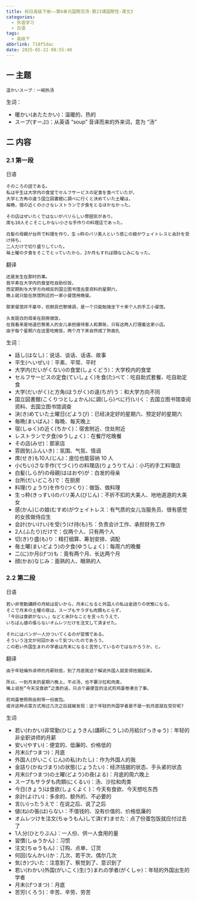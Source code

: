 ```yaml
---
title: 标日高级下册——第6单元国際交流-第23课国際性-课文3
categories:
  - 外语学习
  - 日语
tags:
  - 高级下
abbrlink: 718f5dac
date: 2025-05-22 08:55:40
---
```

## 一 主题

```
温かいスープ：一碗热汤
```

<!--more-->

生词：

* 暖かい(あたたかい)：温暖的、热的
* スープ(すーぷ)：从英语 “soup” 音译而来的外来词，意为 “汤”

## 二 内容

### 2.1 第一段

日语

```
そのころの話である。
私は平生は大学内の食堂でセルフサービスの定食を食べていたが，
大学と方角の違う国立図書館に調べに行くと決めていた土曜は，
毎晩，宿の近くの小さなレストランで夕食をとるほかなかった。

その店はぜいたくではないがパリらしい雰囲気があり，
席も10人そこそこしかない小さな手作りの料理店であった。

白髪の母親が台所で料理を作り，生っ粋のパリ美人という感じの娘がウェイトレスと会計を受け持ち，
二人だけで切り盛りしていた。
毎土曜の夕食をそこでとっていたから，2か月もすれば顔なじみになった。
```

翻译

```
还是发生在那时的事。
我平素在大学内的食堂吃自助份饭，
而定期到与大学方向相反的国立图书馆去查资料的星期六，
晚上就只能在旅馆附近的一家小餐馆用晚餐。

那家餐馆并不豪华，但颇具巴黎情调，是一个只能勉强坐下十来个人的手工小餐馆。

头发斑白的母亲在厨房做饭，
在我看来是地道巴黎美人的女儿承担接待客人和算账，只有这两人打理着这家小店。
由于每个星期六在这里吃晚饭，两个月下来自然成了熟面孔
```

生词：

* 話し(はなし)：说话、谈话、话语、故事
* 平生(へいぜい)：平素、平常、平时
* 大学内(だいがくない)の食堂(しょくどう)：大学校内的食堂
* セルフサービスの定食(ていしょく)を食(た)べて：吃自助式套餐、吃自助定食
* 大学(だいがく)と方角(ほうがく)の違(ちが)う：和大学方向不同
* 国立図書館(こくりつとしょかん)に調(しら)べに行(い)く：去国立图书馆查阅资料、去国立图书馆调查
* 決(き)めていた土曜日(どようび)：已经决定好的星期六、预定好的星期六
* 毎晩(まいばん)：每晚、每天晚上
* 宿(しゅく)の近く(ちかく)：宿舍附近、住处附近
* レストランで夕食(ゆうしょく)：在餐厅吃晚餐
* その店(みせ)：那家店
* 雰囲気(ふんいき)：氛围、气氛、情调
* 席(せき)も10人(じん)：座位也能容纳 10 人
* 小(ちい)さな手作(てづく)りの料理店(りょうりてん)：小巧的手工料理店
* 白髪(しらが)の母親(ははおや)が：白发的母亲
* 台所(だいどころ)で：在厨房
* 料理(りょうり)を作り(つくり)：做饭、做料理
* 生っ粋(きっすい)のバリ美人(びじん)：不折不扣的大美人、地地道道的大美女
* 感(かん)じの娘(むすめ)がウェイトレス：有气质的女儿当服务员、很有感觉的女孩做侍应生
* 会計(かいけい)を受(う)け持(も)ち：负责会计工作、承担财务工作
* 2人(ふたり)だけで：仅两个人、只有两个人
* 切(き)り盛(も)り：精打细算、筹划安排、调配
* 毎土曜(まいどよう)の夕食(ゆうしょく)：每周六的晚餐
* 二(に)か月(げつ)も：竟有两个月、长达两个月
* 顔(かお)なじみ：面熟的人、眼熟的人

### 2.2 第二段

日语

```
若い非常勤講師の月給は安いから，月末になると外国人の私は金詰りの状態になる。
そこで月末の土曜の夜は，スープもサラダも肉類もとらず，
「今日は食欲がない。」などと余計なことを言ったうえで，
いちばん値の張らないオムレツだけを注文して済ませた。

それにはパンが一人分ついてくるのが習慣である。
そういう注文が何回かあって気づいたのであろう，
この若い外国生まれの学者は月末になると苦労しているのではなかろうか，と。
```

翻译

```
由于年轻编外讲师的月薪较低，到了月底我这个解说外国人就变得拮据起来。

所以，一到月末的星期六晚上，不点汤、也不要沙拉和肉类，
嘴上说些“今天没食欲”之类的话，只点个最便宜的法式煎鸡蛋卷凑合了事。

煎鸡蛋卷照例会附带一份面包。
或许这种点菜方式用过几次之后就被发现：这个年轻的外国学者是不是一到月底就在受穷呢?
```


生词

* 若い(わかい)非常勤(ひじょうきん)講師(こうし)の月給(げっきゅう)：年轻的非全职讲师的月薪
* 安い(やすい)：便宜的、低廉的、价格低的
* 月末(げつまつ)：月底
* 外国人(がいこくじん)の私(わたし)：作为外国人的我
* 金詰り(かねづまり)の状態(じょうたい)：经济拮据的状态、手头紧的状态
* 月末(げつまつ)の土曜(どよう)の夜(よる)：月底的周六晚上
* スープもサラダも肉類(にくるい)：汤、沙拉和肉类
* 今日(きょう)は食欲(しょくよく )：今天有食欲、今天想吃东西
* 余計(よけい)：多余的、额外的、不必要的
* 言(い)ったうえで：在说之后、说了之后
* 値(ね)の張(は)らない：不值钱的、没有价值的、价格低廉的
* オムレツけを注文(ちゅうもん)して済(す)ませた：点了份蛋包饭就应付过去了
* 1人分(ひとりぶん)：一人份、供一人食用的量
* 習慣(しゅうかん)：习惯
* 注文(ちゅうもん)：订购、点单、订货
* 何回(なんかい)か：几次、若干次、偶尔几次
* 気(き)づいた：注意到了、察觉到了、意识到了
* 若い(わかい)外国(がいこく)生(う)まれの学者(がくしゃ)：年轻的外国出生的学者
* 月末(げつまつ)：月底
* 苦労(くろう)：辛苦、辛劳、劳苦

  



